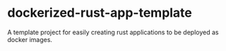 # dockerized-rust-app-template

A template project for easily creating rust applications to be deployed as docker images.